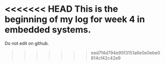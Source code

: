 <<<<<<< HEAD
This is the beginning of my log for week 4 in embedded systems.
=======
Do not edit on github.
>>>>>>> eed7f4d794e95f3151a6e0e0ebe0814cf42c42e9
